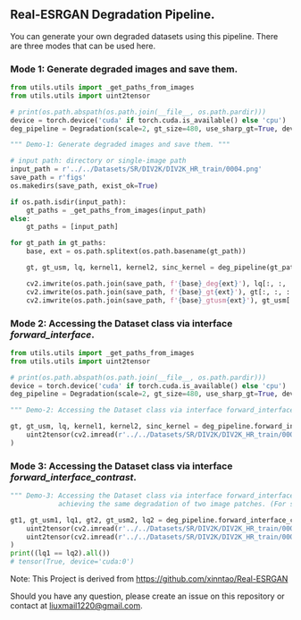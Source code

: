 ## Real-ESRGAN Degradation Pipeline. 

You can generate your own degraded datasets using this pipeline. There are three modes that can be used here.

### Mode 1: Generate degraded images and save them.

```python
from utils.utils import _get_paths_from_images
from utils.utils import uint2tensor

# print(os.path.abspath(os.path.join(__file__, os.path.pardir)))
device = torch.device('cuda' if torch.cuda.is_available() else 'cpu')
deg_pipeline = Degradation(scale=2, gt_size=480, use_sharp_gt=True, device=device)

""" Demo-1: Generate degraded images and save them. """

# input path: directory or single-image path
input_path = r'../../Datasets/SR/DIV2K/DIV2K_HR_train/0004.png'
save_path = r'figs'
os.makedirs(save_path, exist_ok=True)

if os.path.isdir(input_path):
    gt_paths = _get_paths_from_images(input_path)
else:
    gt_paths = [input_path]

for gt_path in gt_paths:
    base, ext = os.path.splitext(os.path.basename(gt_path))

    gt, gt_usm, lq, kernel1, kernel2, sinc_kernel = deg_pipeline(gt_path, uint8=True, test=True)

    cv2.imwrite(os.path.join(save_path, f'{base}_deg{ext}'), lq[:, :, ::-1])
    cv2.imwrite(os.path.join(save_path, f'{base}_gt{ext}'), gt[:, :, ::-1])
    cv2.imwrite(os.path.join(save_path, f'{base}_gtusm{ext}'), gt_usm[:, :, ::-1])

```

### Mode 2: Accessing the Dataset class via interface *forward_interface*.

```python
from utils.utils import _get_paths_from_images
from utils.utils import uint2tensor

# print(os.path.abspath(os.path.join(__file__, os.path.pardir)))
device = torch.device('cuda' if torch.cuda.is_available() else 'cpu')
deg_pipeline = Degradation(scale=2, gt_size=480, use_sharp_gt=True, device=device)

""" Demo-2: Accessing the Dataset class via interface forward_interface. """

gt, gt_usm, lq, kernel1, kernel2, sinc_kernel = deg_pipeline.forward_interface(
    uint2tensor(cv2.imread(r'../../Datasets/SR/DIV2K/DIV2K_HR_train/0004.png')[:, :, ::-1], device)
)

```

### Mode 3: Accessing the Dataset class via interface *forward_interface_contrast*.

```python
""" Demo-3: Accessing the Dataset class via interface forward_interface_contrast,
            achieving the same degradation of two image patches. (For some contrast learning based methods). """

gt1, gt_usm1, lq1, gt2, gt_usm2, lq2 = deg_pipeline.forward_interface_contrast(
    uint2tensor(cv2.imread(r'../../Datasets/SR/DIV2K/DIV2K_HR_train/0004.png')[:, :, ::-1], device),
    uint2tensor(cv2.imread(r'../../Datasets/SR/DIV2K/DIV2K_HR_train/0004.png')[:, :, ::-1], device),
)
print((lq1 == lq2).all())
# tensor(True, device='cuda:0')

```



Note: This Project is derived from https://github.com/xinntao/Real-ESRGAN 

Should you have any question, please create an issue on this repository or contact at liuxmail1220@gmail.com.
